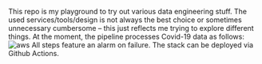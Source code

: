 This repo is my playground to try out various data engineering stuff. The used services/tools/design is not always the best choice or sometimes unnecessary cumbersome – this just reflects me trying to explore different things. At the moment, the pipeline processes Covid-19 data as follows:
![aws](https://user-images.githubusercontent.com/25953031/189532086-0676c8c7-f147-4bf5-b1ff-e2678b3632fb.png)
All steps feature an alarm on failure. The stack can be deployed via Github Actions.
